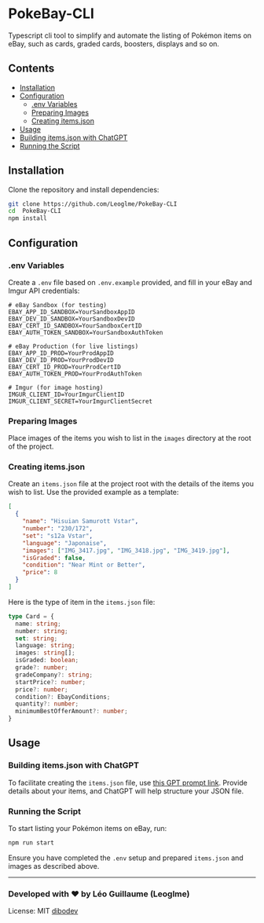 #  PokeBay-CLI

Typescript cli tool to simplify and automate the listing of Pokémon items on eBay, such as cards, graded cards, boosters, displays and so on.
## Contents
- [Installation](#installation)
- [Configuration](#configuration)
    - [.env Variables](#env-variables)
    - [Preparing Images](#preparing-images)
    - [Creating items.json](#creating-itemsjson)
- [Usage](#usage)
- [Building items.json with ChatGPT](#building-itemsjson-with-chatgpt)
- [Running the Script](#running-the-script)

## Installation

Clone the repository and install dependencies:

```bash
git clone https://github.com/Leoglme/PokeBay-CLI
cd  PokeBay-CLI
npm install
```

## Configuration

### .env Variables

Create a `.env` file based on `.env.example` provided, and fill in your eBay and Imgur API credentials:

```plaintext
# eBay Sandbox (for testing)
EBAY_APP_ID_SANDBOX=YourSandboxAppID
EBAY_DEV_ID_SANDBOX=YourSandboxDevID
EBAY_CERT_ID_SANDBOX=YourSandboxCertID
EBAY_AUTH_TOKEN_SANDBOX=YourSandboxAuthToken

# eBay Production (for live listings)
EBAY_APP_ID_PROD=YourProdAppID
EBAY_DEV_ID_PROD=YourProdDevID
EBAY_CERT_ID_PROD=YourProdCertID
EBAY_AUTH_TOKEN_PROD=YourProdAuthToken

# Imgur (for image hosting)
IMGUR_CLIENT_ID=YourImgurClientID
IMGUR_CLIENT_SECRET=YourImgurClientSecret
```

### Preparing Images

Place images of the items you wish to list in the `images` directory at the root of the project.

### Creating items.json

Create an `items.json` file at the project root with the details of the items you wish to list. Use the provided example as a template:

```json
[
  {
    "name": "Hisuian Samurott Vstar",
    "number": "230/172",
    "set": "s12a Vstar",
    "language": "Japonaise",
    "images": ["IMG_3417.jpg", "IMG_3418.jpg", "IMG_3419.jpg"],
    "isGraded": false,
    "condition": "Near Mint or Better",
    "price": 8
  }
]
```

Here is the type of item in the `items.json` file:

```typescript
type Card = {
  name: string;
  number: string;
  set: string;
  language: string;
  images: string[];
  isGraded: boolean;
  grade?: number;
  gradeCompany?: string;
  startPrice?: number;
  price?: number;
  condition?: EbayConditions;
  quantity?: number;
  minimumBestOfferAmount?: number;
}
```


## Usage

### Building items.json with ChatGPT

To facilitate creating the `items.json` file, use [this GPT prompt link](https://chat.openai.com/share/96b60da5-b13a-4c0c-88f7-5fc4c515f591). Provide details about your items, and ChatGPT will help structure your JSON file.

### Running the Script

To start listing your Pokémon items on eBay, run:

```bash
npm run start
```

Ensure you have completed the `.env` setup and prepared `items.json` and images as described above.

---

### Developed with ❤️ by Léo Guillaume (Leoglme) 
License: MIT
[dibodev](https://dibodev.com)
